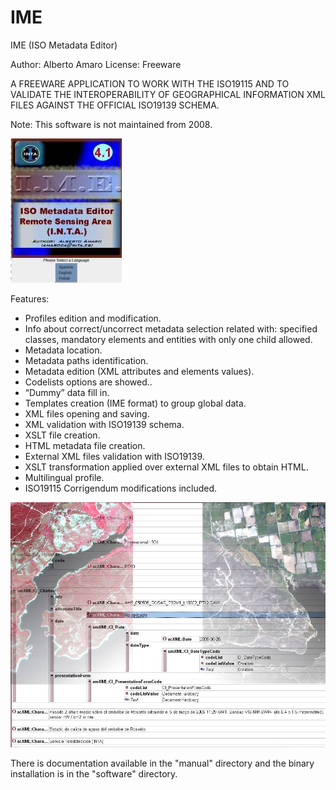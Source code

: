 # IME
IME (ISO Metadata Editor)

Author: Alberto Amaro
License: Freeware

A FREEWARE APPLICATION TO WORK WITH THE ISO19115 AND TO VALIDATE THE INTEROPERABILITY OF GEOGRAPHICAL INFORMATION XML FILES AGAINST THE OFFICIAL ISO19139 SCHEMA.

Note: This software is not maintained from 2008.

![splash image](/images/splash2.jpg)

Features:
 * Profiles edition and modification.
 * Info about correct/uncorrect metadata selection related with: specified classes, mandatory elements and  entities with only one child allowed.
 * Metadata location.
 * Metadata paths identification.
 * Metadata edition (XML attributes and elements values).
 * Codelists options are showed..
 * “Dummy” data fill in.
 * Templates creation (IME format) to group global data.
 * XML files opening and saving.
 * XML validation with ISO19139 schema.
 * XSLT file creation.
 * HTML metadata file creation.
 * External XML files validation with ISO19139.
 * XSLT transformation applied over external XML files to obtain HTML.
 * Multilingual profile.
 * ISO19115 Corrigendum modifications included.

![main image](/images/imagen_mas_xml.jpg)

There is documentation available in the "manual" directory and the binary installation is in the "software" directory.
